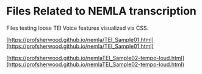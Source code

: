 # Files Related to NEMLA transcription

Files testing loose TEI Voice features visualized via CSS.

[https://profsherwood.github.io/nemla/TEI_Sample01.html](https://profsherwood.github.io/nemla/TEI_Sample01.html)

[https://profsherwood.github.io/nemlaTEI_Sample02-tempo-loud.html](https://profsherwood.github.io/nemlaTEI_Sample02-tempo-loud.html)
